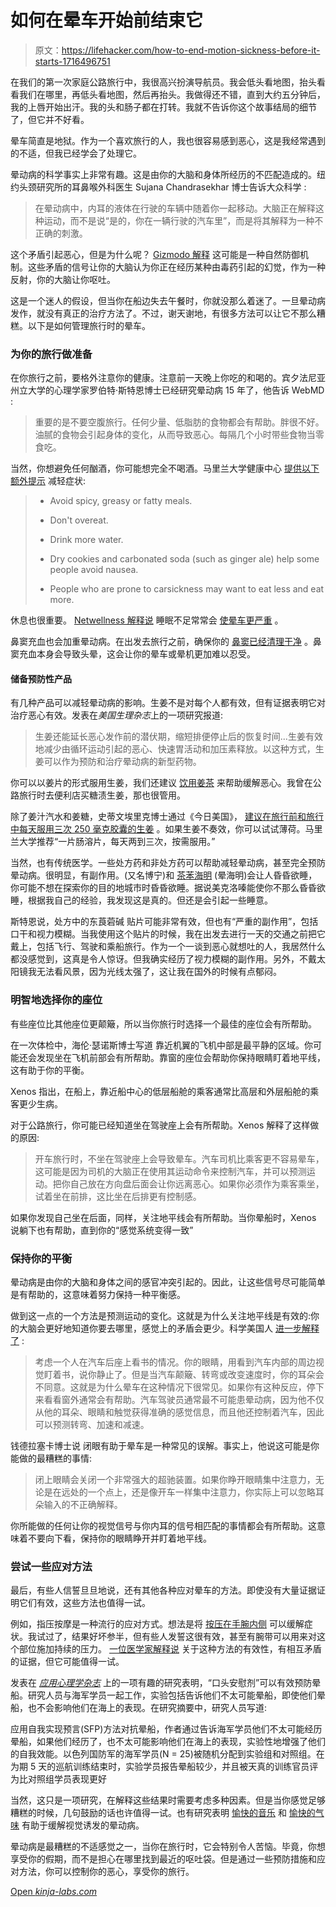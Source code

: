 # 如何在晕车开始前结束它

> 原文：<https://lifehacker.com/how-to-end-motion-sickness-before-it-starts-1716496751>

在我们的第一次家庭公路旅行中，我很高兴扮演导航员。我会低头看地图，抬头看看我们在哪里，再低头看地图，然后再抬头。我做得还不错，直到大约五分钟后，我的上唇开始出汗。我的头和肠子都在打转。我就不告诉你这个故事结局的细节了，但它并不好看。



晕车简直是地狱。作为一个喜欢旅行的人，我也很容易感到恶心，这是我经常遇到的不适，但我已经学会了处理它。

晕动病的科学事实上非常有趣。这是由你的大脑和身体所经历的不匹配造成的。纽约头颈研究所的耳鼻喉外科医生 Sujana Chandrasekhar 博士告诉大众科学 :

> 在晕动病中，内耳的液体在行驶的车辆中随着你一起移动。大脑正在解释这种运动，而不是说“是的，你在一辆行驶的汽车里”，而是将其解释为一种不正确的刺激。

这个矛盾引起恶心，但是为什么呢？ [Gizmodo 解释](http://gizmodo.com/what-causes-motion-sickness-1510012598#_ga=1.205848851.1662698338.1411053142) 这可能是一种自然防御机制。这些矛盾的信号让你的大脑认为你正在经历某种由毒药引起的幻觉，作为一种反射，你的大脑让你呕吐。

这是一个迷人的假设，但当你在船边失去午餐时，你就没那么着迷了。一旦晕动病发作，就没有真正的治疗方法了。不过，谢天谢地，有很多方法可以让它不那么糟糕。以下是如何管理旅行时的晕车。

### 为你的旅行做准备

在你旅行之前，要格外注意你的健康。注意前一天晚上你吃的和喝的。宾夕法尼亚州立大学的心理学家罗伯特·斯特恩博士已经研究晕动病 15 年了，他告诉 WebMD :

> 重要的是不要空腹旅行。任何少量、低脂肪的食物都会有帮助。胖很不好。油腻的食物会引起身体的变化，从而导致恶心。每隔几个小时带些食物当零食吃。

当然，你想避免任何酗酒，你可能想完全不喝酒。马里兰大学健康中心 [提供以下额外提示](http://umm.edu/health/medical/altmed/condition/motion-sickness) 减轻症状:

> *   Avoid spicy, greasy or fatty meals.
>     
> *   Don't overeat.
>     
> *   Drink more water.
>     
> *   Dry cookies and carbonated soda (such as ginger ale) help some people avoid nausea.
>     
> *   People who are prone to carsickness may want to eat less and eat more.

休息也很重要。 [Netwellness 解释说](http://www.netwellness.org/question.cfm/34628.htm) 睡眠不足常常会 [使晕车更严重](http://www.netwellness.org/question.cfm/34628.htm) 。

鼻窦充血也会加重晕动病。在出发去旅行之前，确保你的 [鼻窦已经清理干净](http://lifehacker.com/cure-a-stuffed-nose-with-an-ice-cube-1280843412) 。鼻窦充血本身会导致头晕，这会让你的晕车或晕机更加难以忍受。

#### 储备预防性产品

有几种产品可以减轻晕动病的影响。生姜不是对每个人都有效，但有证据表明它对治疗恶心有效。发表在*美国生理杂志*上的一项研究报道:

> 生姜还能延长恶心发作前的潜伏期，缩短排便停止后的恢复时间...生姜有效地减少由循环运动引起的恶心、快速胃活动和加压素释放。以这种方式，生姜可以作为预防和治疗晕动病的新型药物。

你可以以姜片的形式服用生姜，我们还建议 [饮用姜茶](http://lifehacker.com/make-a-cup-of-ginger-tea-to-help-with-nausea-sore-thro-5884337) 来帮助缓解恶心。我曾在公路旅行时去便利店买糖渍生姜，那也很管用。

除了姜汁汽水和姜糖，史蒂文埃里克博士通过《今日美国》， [建议在旅行前和旅行中每天服用三次 250 毫克胶囊的生姜](http://traveltips.usatoday.com/prevent-motion-sickness-air-travel-1580.html) 。如果生姜不奏效，你可以试试薄荷。马里兰大学推荐“一片肠溶片，每天两到三次，按需服用。”

当然，也有传统医学。一些处方药和非处方药可以帮助减轻晕动病，甚至完全预防晕动病。很明显，有副作用。(又名博宁)和 [茶苯海明](https://en.wikipedia.org/wiki/Dimenhydrinate) (晕海明)会让人昏昏欲睡，你可能不想在探索你的目的地城市时昏昏欲睡。据说美克洛嗪能使你不那么昏昏欲睡，根据我自己的经验，我发现这是真的。但还是会引起一些睡意。

斯特恩说，处方中的东莨菪碱 贴片可能非常有效，但也有“严重的副作用”，包括口干和视力模糊。当我使用这个贴片的时候，我在出发去进行一天的交通之前把它戴上，包括飞行、驾驶和乘船旅行。作为一个一谈到恶心就想吐的人，我居然什么都没感觉到，这真是令人惊讶。但我确实经历了视力模糊的副作用。另外，不戴太阳镜我无法看风景，因为光线太强了，这让我在国外的时候有点郁闷。

### 明智地选择你的座位

有些座位比其他座位更颠簸，所以当你旅行时选择一个最佳的座位会有所帮助。

在一次体检中，海伦·瑟诺斯博士写道 靠近机翼的飞机中部是最平静的区域。你可能还会发现坐在飞机前部会有所帮助。靠窗的座位会帮助你保持眼睛盯着地平线，这有助于你的平衡。

Xenos 指出，在船上，靠近船中心的低层船舱的乘客通常比高层和外层船舱的乘客更少生病。

对于公路旅行，你可能已经知道坐在驾驶座上会有所帮助。Xenos 解释了这样做的原因:

> 开车旅行时，不坐在驾驶座上会导致晕车。汽车司机比乘客更不容易晕车，这可能是因为司机的大脑正在使用其运动命令来控制汽车，并可以预测运动。把你自己放在方向盘后面会让你远离恶心。如果你必须作为乘客乘坐，试着坐在前排，这比坐在后排更有控制感。

如果你发现自己坐在后面，同样，关注地平线会有所帮助。当你晕船时，Xenos 说躺下也有帮助，直到你的“感觉系统变得一致”

### 保持你的平衡

晕动病是由你的大脑和身体之间的感官冲突引起的。因此，让这些信号尽可能简单是有帮助的，这意味着努力保持一种平衡感。

做到这一点的一个方法是预测运动的变化。这就是为什么关注地平线是有效的:你的大脑会更好地知道你要去哪里，感觉上的矛盾会更少。科学美国人 [进一步解释了](http://www.scientificamerican.com/article/why-does-reading-in-a-mov/) :

> 考虑一个人在汽车后座上看书的情况。你的眼睛，用看到汽车内部的周边视觉盯着书，说你静止了。但是当汽车颠簸、转弯或改变速度时，你的耳朵会不同意。这就是为什么晕车在这种情况下很常见。如果你有这种反应，停下来看看窗外通常会有帮助。汽车驾驶员通常最不可能患晕动病，因为他不仅从他的耳朵、眼睛和触觉获得准确的感觉信息，而且他还控制着汽车，因此可以预测转弯、加速和减速。

钱德拉塞卡博士说 闭眼有助于晕车是一种常见的误解。事实上，他说这可能是你能做的最糟糕的事情:

> 闭上眼睛会关闭一个非常强大的超驰装置。如果你睁开眼睛集中注意力，无论是在远处的一个点上，还是像开车一样集中注意力，你实际上可以忽略耳朵输入的不正确解释。

你所能做的任何让你的视觉信号与你内耳的信号相匹配的事情都会有所帮助。这意味着不要向下看，保持你的眼睛睁开并盯着地平线。

### 尝试一些应对方法

最后，有些人信誓旦旦地说，还有其他各种应对晕车的方法。即使没有大量证据证明它们有效，这些方法也值得一试。

例如，指压按摩是一种流行的应对方式。想法是将 [按压在手腕内侧](http://lifehacker.com/relieve-nausea-by-pressing-on-the-inside-of-your-wrist-5833802) 可以缓解症状。我试过了，结果好坏参半，但有些人发誓这很有效，甚至有腕带可以用来对这个部位施加持续的压力。 [一位医学家解释说](http://www.onemedical.com/blog/live-well/motion-sickness-cures/) 关于这种方法的有效性，有相互矛盾的证据，但它可能值得一试。

发表在 [*应用心理学杂志*](http://www.ncbi.nlm.nih.gov/pubmed/7592232) 上的一项有趣的研究表明，“口头安慰剂”可以有效预防晕船。研究人员与海军学员一起工作，实验包括告诉他们不太可能晕船，即使他们晕船，也不会影响他们在海上的表现。在研究摘要中，研究人员写道:

应用自我实现预言(SFP)方法对抗晕船，作者通过告诉海军学员他们不太可能经历晕船，如果他们经历了，也不太可能影响他们在海上的表现，实验性地增强了他们的自我效能。以色列国防军的海军学员(N = 25)被随机分配到实验组和对照组。在为期 5 天的巡航训练结束时，实验学员报告晕船较少，并且被天真的训练官员评为比对照组学员表现更好

当然，这只是一项研究，在解释这些结果时需要考虑多种因素。但是当你感觉足够糟糕的时候，几句鼓励的话也许值得一试。也有研究表明 [愉快的音乐](http://www.ncbi.nlm.nih.gov/pubmed/25633319) 和 [愉快的气味](http://www.ncbi.nlm.nih.gov/pubmed/25633319) 有助于缓解视觉诱发的晕动病。

晕动病是最糟糕的不适感觉之一，当你在旅行时，它会特别令人苦恼。毕竟，你想享受你的假期，而不是担心在哪里找到最近的呕吐袋。但是通过一些预防措施和应对方法，你可以控制你的恶心，享受你的旅行。

[Open *kinja-labs.com*](http://kinja-labs.com/related-widget/?posts=5795117,1604996121,1663227334&title=Recommended%20stories)